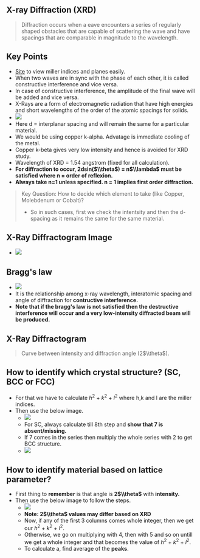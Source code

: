 

## X-ray Diffraction (XRD)

> Diffraction occurs when a eave encounters a series of regularly shaped obstacles that are capable of scattering the wave and have spacings that are comparable in magnitude to the wavelength.

## Key Points

- [Site](http://calistry.org/calculate/latticePlanesMillerIndices) to view miller indices and planes easily.
- When two waves are in sync with the phase of each other, it is called constructive interference and vice versa.
- In case of constructive interference, the amplitude of the final wave will be added and vice versa.
- X-Rays are a form of electromagnetic radiation that have high energies and short wavelengths of the order of the atomic spacings for solids.
- ![](/assets/images/2021-09-08-14-54-08.png)
- Here d = interplanar spacing and will remain the same for a particular material.
- We would be using copper k-alpha. Advatage is immediate cooling of the metal.
- Copper k-beta gives very low intensity and hence is avoided for XRD study.
- Wavelength of XRD = 1.54 angstrom (fixed for all calculation).
- **For diffraction to occur, 2dsin($\\theta$) = n$\\lambda$ must be satisfied where n = order of reflexion.**
- **Always take n=1 unless specified. n = 1 implies first order diffraction.**

> Key Question: How to decide which element to take (like Copper, Molebdenum or Cobalt)?
>
> - So in such cases, first we check the intentsity and then the d-spacing as it remains the same for the same material.

## X-Ray Diffractogram Image

- ![](/assets/images/2021-09-18-09-10-15.png)

## Bragg's law

- ![](/assets/images/2021-09-08-14-47-40.png)
- It is the relationship among x-ray wavelength, interatomic spacing and angle of diffraction for **contructive interference.**
- **Note that if the bragg's law is not satisfied then the destructive interference will occur and a very low-intensity diffracted beam will be produced.**

## X-Ray Diffractogram

> Curve between intensity and diffraction angle (2$\\theta$).

## How to identify which crystal structure? (SC, BCC or FCC)

- For that we have to calculate $h^2$ + $k^2$ + $l^2$ where h,k and l are the miller indices.
- Then use the below image.
  - ![](/assets/images/2021-09-08-16-03-14.png)
  - For SC, always calculate till 8th step and **show that 7 is absent/missing.**
  - If 7 comes in the series then multiply the whole series with 2 to get BCC structure.
  - ![](/assets/images/2021-09-08-16-50-04.png)

## How to identify material based on lattice parameter?

- First thing to **remember** is that angle is **2$\\theta$** with **intensity.**
- Then use the below image to follow the steps.
  - ![](/assets/images/2021-09-09-07-53-22.png)
  - **Note: 2$\\theta$ values may differ based on XRD**
  - Now, if any of the first 3 columns comes whole integer, then we get our $h^2$ + $k^2$ + $l^2$.
  - Otherwise, we go on multiplying with 4, then with 5 and so on untill we get a whole integer and that becomes the value of $h^2$ + $k^2$ + $l^2$.
  - To calculate a, find average of the **peaks**.

